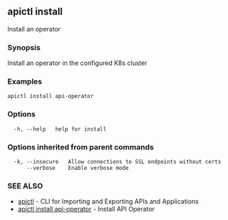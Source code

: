 ## apictl install

Install an operator

### Synopsis

Install an operator in the configured K8s cluster

### Examples

```
apictl install api-operator
```

### Options

```
  -h, --help   help for install
```

### Options inherited from parent commands

```
  -k, --insecure   Allow connections to SSL endpoints without certs
      --verbose    Enable verbose mode
```

### SEE ALSO

* [apictl](apictl.md)	 - CLI for Importing and Exporting APIs and Applications
* [apictl install api-operator](apictl_install_api-operator.md)	 - Install API Operator

